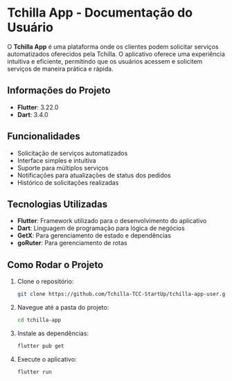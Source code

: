 # Tchilla App - Documentação do Usuário

O **Tchilla App** é uma plataforma onde os clientes podem solicitar serviços automatizados oferecidos pela Tchilla. O aplicativo oferece uma experiência intuitiva e eficiente, permitindo que os usuários acessem e solicitem serviços de maneira prática e rápida.

## Informações do Projeto

- **Flutter**: 3.22.0
- **Dart**: 3.4.0

## Funcionalidades

- Solicitação de serviços automatizados
- Interface simples e intuitiva
- Suporte para múltiplos serviços
- Notificações para atualizações de status dos pedidos
- Histórico de solicitações realizadas

## Tecnologias Utilizadas

- **Flutter**: Framework utilizado para o desenvolvimento do aplicativo
- **Dart**: Linguagem de programação para lógica de negócios
- **GetX**: Para gerenciamento de estado e dependências
- **goRuter**: Para gerenciamento de rotas 

## Como Rodar o Projeto

1. Clone o repositório:
   ```bash
   git clone https://github.com/Tchilla-TCC-StartUp/tchilla-app-user.git
   ```
2. Navegue até a pasta do projeto:
   ```bash
   cd tchilla-app
   ```
3. Instale as dependências:
   ```bash
   flutter pub get
   ```
4. Execute o aplicativo:
   ```bash
   flutter run
   ```
